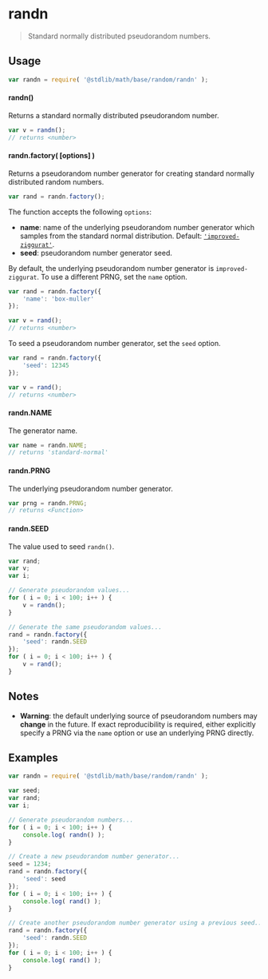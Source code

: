 # randn

> Standard normally distributed pseudorandom numbers.


<!-- <usage> -->

## Usage

``` javascript
var randn = require( '@stdlib/math/base/random/randn' );
```

#### randn()

Returns a standard normally distributed pseudorandom number.

``` javascript
var v = randn();
// returns <number>
```

#### randn.factory( \[options\] )

Returns a pseudorandom number generator for creating standard normally distributed random numbers.

``` javascript
var rand = randn.factory();
```

The function accepts the following `options`:

* __name__: name of the underlying pseudorandom number generator which samples from the standard normal distribution. Default: [`'improved-ziggurat'`][@stdlib/math/base/random/improved-ziggurat].
* __seed__: pseudorandom number generator seed.

By default, the underlying pseudorandom number generator is `improved-ziggurat`. To use a different PRNG, set the `name` option.

``` javascript
var rand = randn.factory({
    'name': 'box-muller'
});

var v = rand();
// returns <number>
```

To seed a pseudorandom number generator, set the `seed` option.

``` javascript
var rand = randn.factory({
    'seed': 12345
});

var v = rand();
// returns <number>
```

#### randn.NAME

The generator name.

``` javascript
var name = randn.NAME;
// returns 'standard-normal'
```

#### randn.PRNG

The underlying pseudorandom number generator.

``` javascript
var prng = randn.PRNG;
// returns <Function>
```

#### randn.SEED

The value used to seed `randn()`.

``` javascript
var rand;
var v;
var i;

// Generate pseudorandom values...
for ( i = 0; i < 100; i++ ) {
    v = randn();
}

// Generate the same pseudorandom values...
rand = randn.factory({
    'seed': randn.SEED
});
for ( i = 0; i < 100; i++ ) {
    v = rand();
}
```

<!-- </usage> -->


<!-- <notes> -->

## Notes

* __Warning__: the default underlying source of pseudorandom numbers may __change__ in the future. If exact reproducibility is required, either explicitly specify a PRNG via the `name` option or use an underlying PRNG directly.

<!-- </notes> -->


<!-- <examples> -->

## Examples

``` javascript
var randn = require( '@stdlib/math/base/random/randn' );

var seed;
var rand;
var i;

// Generate pseudorandom numbers...
for ( i = 0; i < 100; i++ ) {
    console.log( randn() );
}

// Create a new pseudorandom number generator...
seed = 1234;
rand = randn.factory({
    'seed': seed
});
for ( i = 0; i < 100; i++ ) {
    console.log( rand() );
}

// Create another pseudorandom number generator using a previous seed...
rand = randn.factory({
    'seed': randn.SEED
});
for ( i = 0; i < 100; i++ ) {
    console.log( rand() );
}
```

<!-- </examples> -->


<!-- <links> -->

<!-- FIXME: link -->

[@stdlib/math/base/random/improved-ziggurat]: https://github.com/stdlib-js/stdlib

<!-- </links> -->
